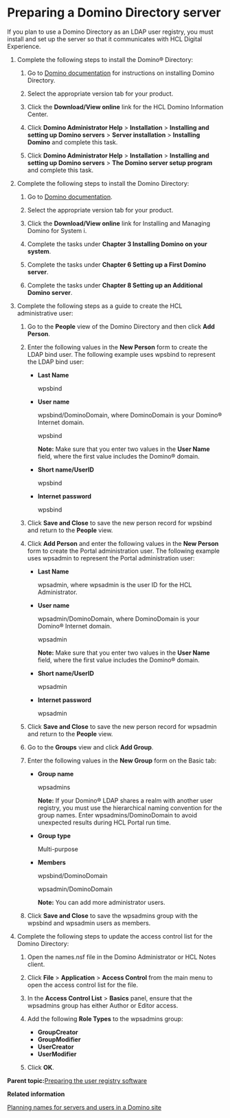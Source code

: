 # Preparing a Domino Directory server 

If you plan to use a Domino Directory as an LDAP user registry, you must install and set up the server so that it communicates with HCL Digital Experience.

1.  Complete the following steps to install the Domino® Directory:

    1.  Go to [Domino documentation](https://help.hcltechsw.com/domino/welcome/index.html) for instructions on installing Domino Directory.

    2.  Select the appropriate version tab for your product.

    3.  Click the **Download/View online** link for the HCL Domino Information Center.

    4.  Click **Domino Administrator Help** \> **Installation** \> **Installing and setting up Domino servers** \> **Server installation** \> **Installing Domino** and complete this task.

    5.  Click **Domino Administrator Help** \> **Installation** \> **Installing and setting up Domino servers** \> **The Domino server setup program** and complete this task.

2.  Complete the following steps to install the Domino Directory:

    1.  Go to [Domino documentation](https://help.hcltechsw.com/domino/welcome/index.html).

    2.  Select the appropriate version tab for your product.

    3.  Click the **Download/View online** link for Installing and Managing Domino for System i.

    4.  Complete the tasks under **Chapter 3 Installing Domino on your system**.

    5.  Complete the tasks under **Chapter 6 Setting up a First Domino server**.

    6.  Complete the tasks under **Chapter 8 Setting up an Additional Domino server**.

3.  Complete the following steps as a guide to create the HCL administrative user:

    1.  Go to the **People** view of the Domino Directory and then click **Add Person**.

    2.  Enter the following values in the **New Person** form to create the LDAP bind user. The following example uses wpsbind to represent the LDAP bind user:

        -   ****Last Name****

            wpsbind

        -   ****User name****

            wpsbind/DominoDomain, where DominoDomain is your Domino® Internet domain.

            wpsbind

            **Note:** Make sure that you enter two values in the **User Name** field, where the first value includes the Domino® domain.

        -   ****Short name/UserID****

            wpsbind

        -   ****Internet password****

            wpsbind

    3.  Click **Save and Close** to save the new person record for wpsbind and return to the **People** view.

    4.  Click **Add Person** and enter the following values in the **New Person** form to create the Portal administration user. The following example uses wpsadmin to represent the Portal administration user:

        -   ****Last Name****

            wpsadmin, where wpsadmin is the user ID for the HCL Administrator.

        -   ****User name****

            wpsadmin/DominoDomain, where DominoDomain is your Domino® Internet domain.

            wpsadmin

            **Note:** Make sure that you enter two values in the **User Name** field, where the first value includes the Domino® domain.

        -   ****Short name/UserID****

            wpsadmin

        -   ****Internet password****

            wpsadmin

    5.  Click **Save and Close** to save the new person record for wpsadmin and return to the **People** view.

    6.  Go to the **Groups** view and click **Add Group**.

    7.  Enter the following values in the **New Group** form on the Basic tab:

        -   ****Group name****

            wpsadmins

            **Note:** If your Domino® LDAP shares a realm with another user registry, you must use the hierarchical naming convention for the group names. Enter wpsadmins/DominoDomain to avoid unexpected results during HCL Portal run time.

        -   ****Group type****

            Multi-purpose

        -   ****Members****

            wpsbind/DominoDomain

            wpsadmin/DominoDomain

            **Note:** You can add more administrator users.

    8.  Click **Save and Close** to save the wpsadmins group with the wpsbind and wpsadmin users as members.

4.  Complete the following steps to update the access control list for the Domino Directory:

    1.  Open the names.nsf file in the Domino Administrator or HCL Notes client.

    2.  Click **File** \> **Application** \> **Access Control** from the main menu to open the access control list for the file.

    3.  In the **Access Control List** \> **Basics** panel, ensure that the wpsadmins group has either Author or Editor access.

    4.  Add the following **Role Types** to the wpsadmins group:

        -   **GroupCreator**
        -   **GroupModifier**
        -   **UserCreator**
        -   **UserModifier**
    5.  Click **OK**.


**Parent topic:**[Preparing the user registry software ](../config/prereq_user_reg.md)

**Related information**  


[Planning names for servers and users in a Domino site ](../collab/i_domi_c_identities.md)

